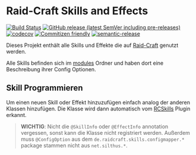 # Raid-Craft Skills and Effects

[![Build Status](https://github.com/raidcraft/skills-and-effects/workflows/Build/badge.svg)](../../actions?query=workflow%3ABuild)
[![GitHub release (latest SemVer including pre-releases)](https://img.shields.io/github/v/release/raidcraft/skills-and-effects?include_prereleases&label=release)](../../releases)
[![codecov](https://codecov.io/gh/raidcraft/skills-and-effects/branch/master/graph/badge.svg)](https://codecov.io/gh/raidcraft/skills-and-effects)
[![Commitizen friendly](https://img.shields.io/badge/commitizen-friendly-brightgreen.svg)](http://commitizen.github.io/cz-cli/)
[![semantic-release](https://img.shields.io/badge/%20%20%F0%9F%93%A6%F0%9F%9A%80-semantic--release-e10079.svg)](https://github.com/semantic-release/semantic-release)

Dieses Projekt enthält alle Skills und Effekte die auf [Raid-Craft](https://raid-craft.de) genutzt werden.

Alle Skills befinden sich im [modules](modules) Ordner und haben dort eine Beschreibung ihrer Config Optionen.

## Skill Programmieren

Um einen neuen Skill oder Effekt hinzuzufügen einfach analog der anderen Klassen hinzufügen. Die Klasse wird dann automatisch vom [RCSkills](https://github.com/raidcraft/rcskills) Plugin erkannt.

> **WICHTIG**: Nicht die `@SkillInfo` oder `@EffectInfo` annotation vergessen, sonst kann die Klasse nicht registriert werden.
> Außerdem muss `@ConfigOption` aus dem `de.raidcraft.skills.configmapper.*` package stammen nicht aus `net.silthus.*`.